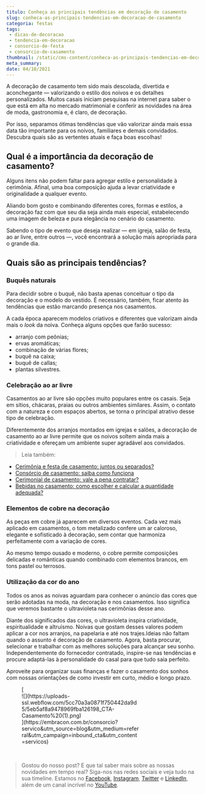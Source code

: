 ```yaml
---
titulo: Conheça as principais tendências em decoração de casamento
slug: conheca-as-principais-tendencias-em-decoracao-de-casamento
categoria: festas
tags:
 - dicas-de-decoracao
 - tendencia-em-decoracao
 - consorcio-de-festa
 - consorcio-de-casamento
thumbnail: /static/cms-content/conheca-as-principais-tendencias-em-decoracao-de-casamento.jpeg
meta_summary: 
date: 04/10/2021
---
```

A decoração de casamento tem sido mais descolada, divertida e aconchegante — valorizando o estilo dos noivos e os detalhes personalizados. Muitos casais iniciam pesquisas na internet para saber o que está em alta no mercado matrimonial e conferir as novidades na área de moda, gastronomia e, é claro, de decoração.

Por isso, separamos ótimas tendências que vão valorizar ainda mais essa data tão importante para os noivos, familiares e demais convidados. Descubra quais são as vertentes atuais e faça boas escolhas!

Qual é a importância da decoração de casamento?
-----------------------------------------------

Alguns itens não podem faltar para agregar estilo e personalidade à cerimônia. Afinal, uma boa composição ajuda a levar criatividade e originalidade a qualquer evento.

Aliando bom gosto e combinando diferentes cores, formas e estilos, a decoração faz com que seu dia seja ainda mais especial, estabelecendo uma imagem de beleza e pura elegância no cenário do casamento.

Sabendo o tipo de evento que deseja realizar — em igreja, salão de festa, ao ar livre, entre outros —, você encontrará a solução mais apropriada para o grande dia.

Quais são as principais tendências?
-----------------------------------

### Buquês naturais

Para decidir sobre o buquê, não basta apenas conceituar o tipo da decoração e o modelo do vestido. É necessário, também, ficar atento às tendências que estão marcando presença nos casamentos.

A cada época aparecem modelos criativos e diferentes que valorizam ainda mais o *look* da noiva. Conheça alguns opções que farão sucesso:

- arranjo com peônias;
- ervas aromáticas;
- combinação de várias flores;
- buquê na caixa;
- buquê de callas;
- plantas silvestres.

### Celebração ao ar livre

Casamentos ao ar livre são opções muito populares entre os casais. Seja em sítios, chácaras, praias ou outros ambientes similares. Assim, o contato com a natureza e com espaços abertos, se torna o principal atrativo desse tipo de celebração.

Diferentemente dos arranjos montados em igrejas e salões, a decoração de casamento ao ar livre permite que os noivos soltem ainda mais a criatividade e ofereçam um ambiente super agradável aos convidados.

> Leia também:

- [Cerimônia e festa de casamento: juntos ou separados?](https://www.embracon.com.br/blog/cerimonia-e-festa-de-casamento-juntos-ou-separados)
- [Consórcio de casamento: saiba como funciona](https://www.embracon.com.br/blog/consorcio-de-casamento-saiba-como-funciona)
- [Cerimonial de casamento: vale a pena contratar?](https://www.embracon.com.br/blog/cerimonial-de-casamento-vale-a-pena-contratar)
- [Bebidas no casamento: como escolher e calcular a quantidade adequada?](https://www.embracon.com.br/blog/bebidas-no-casamento-como-escolher-e-calcular-a-quantidade-adequada)

### Elementos de cobre na decoração

As peças em cobre já aparecem em diversos eventos. Cada vez mais aplicado em casamentos, o tom metalizado confere um ar caloroso, elegante e sofisticado à decoração, sem contar que harmoniza perfeitamente com a variação de cores.

Ao mesmo tempo ousado e moderno, o cobre permite composições delicadas e românticas quando combinado com elementos brancos, em tons pastel ou terrosos.

### Utilização da cor do ano

Todos os anos as noivas aguardam para conhecer o anúncio das cores que serão adotadas na moda, na decoração e nos casamentos. Isso significa que veremos bastante o ultravioleta nas cerimônias desse ano.

Diante dos significados das cores, o ultravioleta inspira criatividade, espiritualidade e altruísmo. Noivas que gostam desses valores podem aplicar a cor nos arranjos, na papelaria e até nos trajes.Ideias não faltam quando o assunto é decoração de casamento. Agora, basta procurar, selecionar e trabalhar com as melhores soluções para alcançar seu sonho. Independentemente do fornecedor contratado, inspire-se nas tendências e procure adaptá-las à personalidade do casal para que tudo saia perfeito.

Aproveite para organizar suas finanças e fazer o casamento dos sonhos com nossas orientações de como investir em curto, médio e longo prazo.

<figure class="w-richtext-figure-type-image w-richtext-align-center" style="max-width:310px">[<div>![](https://uploads-ssl.webflow.com/5cc70a3a0871f750442da9d5/5eb5af8a9478969fba126198_CTA-Casamento%20(1).png)</div>](https://embracon.com.br/consorcio?servico&utm_source=blog&utm_medium=referral&utm_campaign=inbound_cta&utm_content=servicos)</figure>‍

> Gostou do nosso post? E que tal saber mais sobre as nossas novidades em tempo real? Siga-nos nas redes sociais e veja tudo na sua timeline. Estamos no [Facebook](https://www.facebook.com/embracon/), [Instagram](https://www.instagram.com/embraconoficial/), [Twitter](https://twitter.com/embracon) e [LinkedIn](https://www.linkedin.com/company/1018875/), além de um canal incrível no [YouTube](https://www.youtube.com/channel/UCL-Y0mv9zc73Iek48NLUBzQ).
